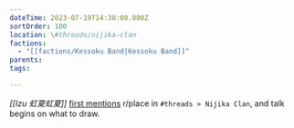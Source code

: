```yaml
---
dateTime: 2023-07-19T14:30:00.000Z
sortOrder: 100
location: \#threads/nijika-clan
factions:
  - "[[factions/Kessoku Band|Kessoku Band]]"
parents: 
tags: 

---
```

*[[Izu 虹夏虹夏]]* [first mentions](discord://discord.com/channels/1093664259273130084/1123827620308586516/1131231481923113060) r/place in `#threads > Nijika Clan`, and talk begins on what to draw.
